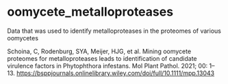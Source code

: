 # oomycete_metalloproteases
Data that was used to identify metalloproteases in the proteomes of various oomycetes

Schoina, C, Rodenburg, SYA, Meijer, HJG, et al. Mining oomycete proteomes for metalloproteases leads to identification of candidate virulence factors in Phytophthora infestans. Mol Plant Pathol. 2021; 00: 1– 13.
https://bsppjournals.onlinelibrary.wiley.com/doi/full/10.1111/mpp.13043
